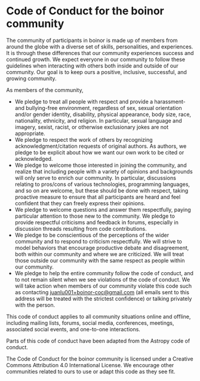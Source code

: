 # Code of Conduct for the boinor community

The community of participants in boinor is made up of members from
around the globe with a diverse set of skills, personalities, and
experiences. It is through these differences that our community
experiences success and continued growth. We expect everyone in our
community to follow these guidelines when interacting with others both
inside and outside of our community. Our goal is to keep ours a
positive, inclusive, successful, and growing community.

As members of the community,

- We pledge to treat all people with respect and provide a harassment-
  and bullying-free environment, regardless of sex, sexual orientation
  and/or gender identity, disability, physical appearance, body size,
  race, nationality, ethnicity, and religion. In particular, sexual
  language and imagery, sexist, racist, or otherwise exclusionary
  jokes are not appropriate.
- We pledge to respect the work of others by recognizing
  acknowledgment/citation requests of original authors. As authors, we
  pledge to be explicit about how we want our own work to be cited or
  acknowledged.
- We pledge to welcome those interested in joining the community, and
  realize that including people with a variety of opinions and
  backgrounds will only serve to enrich our community. In particular,
  discussions relating to pros/cons of various technologies,
  programming languages, and so on are welcome, but these should be
  done with respect, taking proactive measure to ensure that all
  participants are heard and feel confident that they can freely
  express their opinions.
- We pledge to welcome questions and answer them respectfully, paying
  particular attention to those new to the community. We pledge to
  provide respectful criticisms and feedback in forums, especially in
  discussion threads resulting from code contributions.
- We pledge to be conscientious of the perceptions of the wider
  community and to respond to criticism respectfully. We will strive
  to model behaviors that encourage productive debate and
  disagreement, both within our community and where we are criticized.
  We will treat those outside our community with the same respect as
  people within our community.
- We pledge to help the entire community follow the code of conduct,
  and to not remain silent when we see violations of the code of
  conduct. We will take action when members of our community violate
  this code such as contacting <juanlu001+boinor-coc@gmail.com>
  (all emails sent to this address will be treated with the strictest
  confidence) or talking privately with the person.

This code of conduct applies to all community situations online and
offline, including mailing lists, forums, social media, conferences,
meetings, associated social events, and one-to-one interactions.

Parts of this code of conduct have been adapted from the Astropy code of
conduct.

The Code of Conduct for the boinor community is licensed under a
Creative Commons Attribution 4.0 International License. We encourage
other communities related to ours to use or adapt this code as they see
fit.
